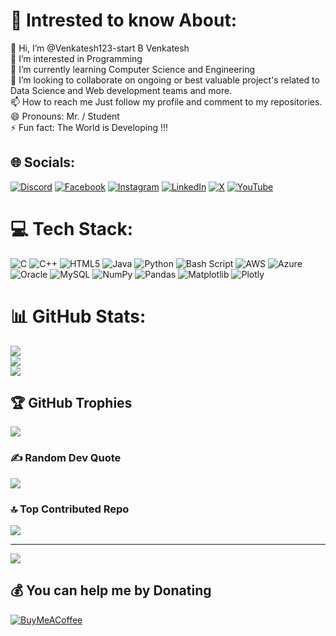 # 💫 Intrested to know About:
👋 Hi, I’m @Venkatesh123-start B Venkatesh<br>👀 I’m interested in Programming<br>🌱 I’m currently learning Computer Science and Engineering<br>💞️ I’m looking to collaborate on ongoing or best valuable project's related to Data Science and Web development teams and more.<br>📫 How to reach me Just follow my profile and comment to my repositories.<br>😄 Pronouns: Mr. / Student<br>⚡ Fun fact: The World is Developing !!!


## 🌐 Socials:
[![Discord](https://img.shields.io/badge/Discord-%237289DA.svg?logo=discord&logoColor=white)](https://discord.gg/https://discord.gg/EHxcW3gm) [![Facebook](https://img.shields.io/badge/Facebook-%231877F2.svg?logo=Facebook&logoColor=white)](https://facebook.com/https://www.facebook.com/profile.php?id=100086658115598) [![Instagram](https://img.shields.io/badge/Instagram-%23E4405F.svg?logo=Instagram&logoColor=white)](https://instagram.com/1_venkatesh_b) [![LinkedIn](https://img.shields.io/badge/LinkedIn-%230077B5.svg?logo=linkedin&logoColor=white)](https://linkedin.com/in/b-venkatesh-765935278) [![X](https://img.shields.io/badge/X-black.svg?logo=X&logoColor=white)](https://x.com/@BVenkatesh14041) [![YouTube](https://img.shields.io/badge/YouTube-%23FF0000.svg?logo=YouTube&logoColor=white)](https://youtube.com/@@b.venkatesh732) 

# 💻 Tech Stack:
![C](https://img.shields.io/badge/c-%2300599C.svg?style=plastic&logo=c&logoColor=white) ![C++](https://img.shields.io/badge/c++-%2300599C.svg?style=plastic&logo=c%2B%2B&logoColor=white) ![HTML5](https://img.shields.io/badge/html5-%23E34F26.svg?style=plastic&logo=html5&logoColor=white) ![Java](https://img.shields.io/badge/java-%23ED8B00.svg?style=plastic&logo=openjdk&logoColor=white) ![Python](https://img.shields.io/badge/python-3670A0?style=plastic&logo=python&logoColor=ffdd54) ![Bash Script](https://img.shields.io/badge/bash_script-%23121011.svg?style=plastic&logo=gnu-bash&logoColor=white) ![AWS](https://img.shields.io/badge/AWS-%23FF9900.svg?style=plastic&logo=amazon-aws&logoColor=white) ![Azure](https://img.shields.io/badge/azure-%230072C6.svg?style=plastic&logo=microsoftazure&logoColor=white) ![Oracle](https://img.shields.io/badge/Oracle-F80000?style=plastic&logo=oracle&logoColor=white) ![MySQL](https://img.shields.io/badge/mysql-4479A1.svg?style=plastic&logo=mysql&logoColor=white) ![NumPy](https://img.shields.io/badge/numpy-%23013243.svg?style=plastic&logo=numpy&logoColor=white) ![Pandas](https://img.shields.io/badge/pandas-%23150458.svg?style=plastic&logo=pandas&logoColor=white) ![Matplotlib](https://img.shields.io/badge/Matplotlib-%23ffffff.svg?style=plastic&logo=Matplotlib&logoColor=black) ![Plotly](https://img.shields.io/badge/Plotly-%233F4F75.svg?style=plastic&logo=plotly&logoColor=white)
# 📊 GitHub Stats:
![](https://github-readme-stats.vercel.app/api?username=Venkatesh123-start&theme=dark&hide_border=false&include_all_commits=true&count_private=true)<br/>
![](https://github-readme-streak-stats.herokuapp.com/?user=Venkatesh123-start&theme=dark&hide_border=false)<br/>
![](https://github-readme-stats.vercel.app/api/top-langs/?username=Venkatesh123-start&theme=dark&hide_border=false&include_all_commits=true&count_private=true&layout=compact)

## 🏆 GitHub Trophies
![](https://github-profile-trophy.vercel.app/?username=Venkatesh123-start&theme=radical&no-frame=false&no-bg=true&margin-w=4)

### ✍️ Random Dev Quote
![](https://quotes-github-readme.vercel.app/api?type=horizontal&theme=radical)

### 🔝 Top Contributed Repo
![](https://github-contributor-stats.vercel.app/api?username=Venkatesh123-start&limit=5&theme=dark&combine_all_yearly_contributions=true)

---
[![](https://visitcount.itsvg.in/api?id=Venkatesh123-start&icon=9&color=6)](https://visitcount.itsvg.in)

  ## 💰 You can help me by Donating
  [![BuyMeACoffee](https://img.shields.io/badge/Buy%20Me%20a%20Coffee-ffdd00?style=for-the-badge&logo=buy-me-a-coffee&logoColor=black)](https://buymeacoffee.com/buymeacoffee.com/2004venkate) 

  
<!-- Proudly created with GPRM ( https://gprm.itsvg.in ) -->
